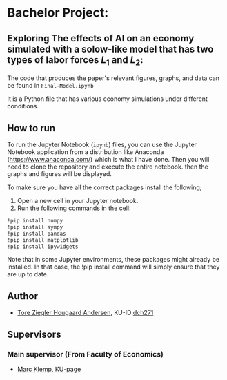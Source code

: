 # Bachelor Project:
## Exploring The effects of AI on an economy simulated with a solow-like model that has two types of labor forces $L_1$ and $L_2$:

The code that produces the paper's relevant figures, graphs, and data can be found in $\texttt{Final-Model.ipynb}$

It is a Python file that has various economy simulations under different conditions.  

## How to run
To run the Jupyter Notebook ($\texttt{ipynb}$) files, you can use the Jupyter Notebook application from a distribution like Anaconda (https://www.anaconda.com/) which is what I have done. Then you will need to clone the  repository and execute the entire notebook. then the graphs and figures will be displayed.

To make sure you have all the correct packages install the following;
1. Open a new cell in your Jupyter notebook.
2. Run the following commands in the cell:
```bash
!pip install numpy
!pip install sympy
!pip install pandas
!pip install matplotlib
!pip install ipywidgets
```
Note that in some Jupyter environments, these packages might already be installed. In that case, the !pip install command will simply ensure that they are up to date.









## Author
- [Tore Ziegler Hougaard Andersen](mailto:toreziegler@gmail.com), KU-ID:[dch271](mailto:dch271@ku.dk)

## Supervisors
### Main supervisor (From Faculty of Economics)
- [Marc Klemp](mailto:marc.klemp@econ.ku.dk), [KU-page](https://web.econ.ku.dk/klemp/)
